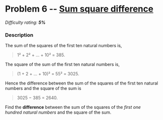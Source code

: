 # Problem 6 -- [Sum square difference](https://projecteuler.net/problem=6)

_Difficulty rating: __5%___

### Description

The sum of the squares of the first ten natural numbers is,
> 1² + 2² + ... + 10² = 385.

The square of the sum of the first ten natural numbers is,
> (1 + 2 + ... + 10)² = 55² = 3025.

Hence the difference between the sum of the squares of the first ten natural numbers and the square of the sum is
> 3025 − 385 = 2640.

Find the __difference__ between the sum of the squares of the _first one hundred natural numbers_ and the square of the sum.

